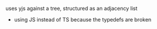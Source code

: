 
uses yjs against a tree, structured as an adjacency list

- using JS instead of TS because the typedefs are broken
